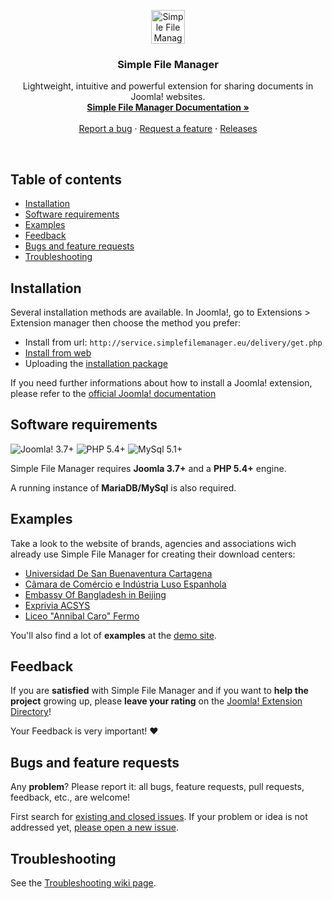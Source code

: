 <p align="center">
  <a href="http://simplefilemanager.eu/">
    <img src="http://simplefilemanager.eu/img/logo.svg#7636f5fs" alt="Simple File Manager" height="54">
  </a>

  <h3 align="center">Simple File Manager</h3>

  <p align="center">
    Lightweight, intuitive and powerful extension for sharing documents in Joomla! websites.
    <br>
    <a href="https://github.com/gmansillo/simplefilemanager/wiki"><strong>Simple File Manager Documentation »</strong></a>
    <br>
    <br>
    <a href="https://github.com/gmansillo/simplefilemanager/issues/new">Report a bug</a>
    ·
    <a href="https://github.com/gmansillo/simplefilemanager/issues/new">Request a feature</a>
    ·
    <a href="https://github.com/gmansillo/simplefilemanager/releases">Releases</a>
  </p>
</p>

<br>


## Table of contents
- [Installation](#installation)
- [Software requirements](#software-requirements)
- [Examples](#examples)
- [Feedback](#feedback)
- [Bugs and feature requests](#bugs-and-feature-requests)
- [Troubleshooting](#troubleshooting)


## Installation

Several installation methods are available. 
In Joomla!, go to Extensions > Extension manager then choose the method you prefer:  

* Install from url: ``` http://service.simplefilemanager.eu/delivery/get.php ```
* <a href="https://docs.joomla.org/Install_from_Web">Install from web</a>
* Uploading the <a href="https://github.com/gmansillo/SimpleFileManager/releases">installation package</a> 
  
If you need further informations about how to install a Joomla! extension, please refer to the <a href="https://docs.joomla.org/Installing_an_extension" target="_blank">official Joomla! documentation</a>

  
## Software requirements

![Joomla! 3.7+](https://img.shields.io/badge/Joomla!-3.7+-blue.svg) ![PHP 5.4+](https://img.shields.io/badge/PHP-5.4+-brightgreen.svg)  ![MySql 5.1+](https://img.shields.io/badge/MySql-5.1+-orange.svg)

Simple File Manager requires __Joomla 3.7+__ and a __PHP 5.4+__ engine.  

A running instance of __MariaDB/MySql__ is also required.


## Examples

Take a look to the website of brands, agencies and associations wich already use Simple File Manager for creating their download centers:

- [Universidad De San Buenaventura Cartagena](http://www.usbcartagena.edu.co/new/index.php/investigaciones/reglamentos)
- [Câmara de Comércio e Indústria Luso Espanhola](https://www.portugalespanha.org/index.php/servicos/assessoria-comercial/oportunidades-de-negocio-espanha/portugal)
- [Embassy Of Bangladesh in Beijing](http://www.bdembassybeijing.com/index.php/en/commerce-en/downloadable-content-en)
- [Exprivia ACSYS](http://ark.acsys.it/index.php/download)
- [Liceo "Annibal Caro" Fermo](http://www.liceoannibalcaro.gov.it/fascicolo/)

You'll also find a lot of __examples__ at the [demo site](http://demo.simplefilemanager.eu/).

## Feedback

If you are __satisfied__ with Simple File Manager and if you want to __help the project__ growing up, please __leave your rating__ on the <a href="https://extensions.joomla.org/extension/simple-file-manager/">Joomla! Extension Directory</a>! 

Your Feedback is very important! :heart:


## Bugs and feature requests

Any __problem__? Please report it: all bugs, feature requests, pull requests, feedback, etc., are welcome!

First search for [existing and closed issues](https://github.com/gmansillo/simple/issues?utf8=%E2%9C%93&q=is%3Aissue). If your problem or idea is not addressed yet, [please open a new issue](https://github.com/gmansillo/simple/issues/new?template=issue).


## Troubleshooting

See the [Troubleshooting wiki page](https://github.com/gmansillo/simple/wiki/Troubleshooting).
